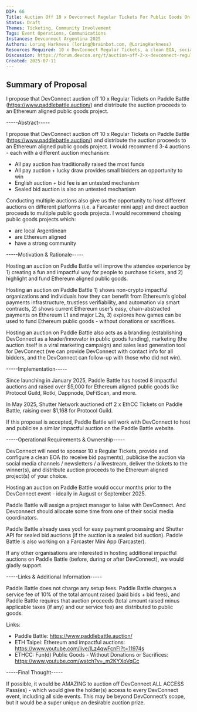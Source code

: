 ```yaml
---
DIP: 66
Title: Auction Off 10 x Devconnect Regular Tickets For Public Goods On Paddle Battle
Status: Draft
Themes: Ticketing, Community Involvement
Tags: Event Operations, Communications
Instances: Devconnect Argentina 2025
Authors: Loring Harkness (loring@brainbot.com, @LoringHarkness)
Resources Required: 10 x DevConnect Regular Tickets, a clean EOA, social media / newsletter / livestream support
Discussion: https://forum.devcon.org/t/auction-off-2-x-devconnect-regular-tickets-for-public-goods-on-paddle-battle/7607/1
Created: 2025-07-11
---
```


## Summary of Proposal

I propose that DevConnect auction off 10 x Regular Tickets on Paddle Battle (https://www.paddlebattle.auction/) and distribute the auction proceeds to an Ethereum aligned public goods project.

-----Abstract-----

I propose that DevConnect auction off 10 x Regular Tickets on Paddle Battle (https://www.paddlebattle.auction/) and distribute the auction proceeds to an Ethereum aligned public goods project.
I would recommend 3-4 auctions - each with a different auction mechanism:
- All pay auction has traditionally raised the most funds
- All pay auction + lucky draw provides small bidders an opportunity to win
- English auction + bid fee is an untested mechanism
- Sealed bid auction is also an untested mechanism

Conducting multiple auctions also give us the opportunity to host different auctions on different platforms (i.e. a Farcaster mini app) and direct auction proceeds to multiple public goods projects.
I would recommend chosing public goods projects which:
- are local Argentinean
- are Ethereum aligned
- have a strong community

-----Motivation & Rationale-----

Hosting an auction on Paddle Battle will improve the attendee experience by 1) creating a fun and impactful way for people to purchase tickets, and 2) highlight and fund Ethereum aligned public goods.

Hosting an auction on Paddle Battle 1) shows non-crypto impactful organizations and individuals how they can benefit from Ethereum’s global payments infrastructure, trustless verifiability, and automation via smart contracts, 2) shows current Ethereum user’s easy, chain-abstracted payments on Ethereum L1 and major L2s, 3) explores how games can be used to fund Ethereum public goods - without donations or sacrifices.

Hosting an auction on Paddle Battle also acts as a branding (establishing DevConnect as a leader/innovator in public goods funding), marketing (the auction itself is a viral marketing campaign) and sales lead generation tool for DevConnect (we can provide DevConnect with contact info for all bidders, and the DevConnect can follow-up with those who did not win).

-----Implementation-----

Since launching in January 2025, Paddle Battle has hosted 8 impactful auctions and raised over $5,000 for Ethereum aligned public goods like Protocol Guild, Rotki, Dappnode, DeFiScan, and more.

In May 2025, Shutter Network auctioned off 2 x EthCC Tickets on Paddle Battle, raising over $1,168 for Protocol Guild.

If this proposal is accepted, Paddle Battle will work with DevConnect to host and publicise a similar impactful auction on the Paddle Battle website.

-----Operational Requirements & Ownership-----

DevConnect will need to sponsor 10 x Regular Tickets, provide and configure a clean EOA (to receive bid payments), publicise the auction via social media channels / newsletters / a livestream, deliver the tickets to the winner(s), and distribute auction proceeds to the Ethereum aligned project(s) of your choice.

Hosting an auction on Paddle Battle would occur months prior to the DevConnect event - ideally in August or September 2025.

Paddle Battle will assign a project manager to liaise with DevConnect. And Devconnect should allocate some time from one of their social media coordinators.

Paddle Battle already uses yodl for easy payment processing and Shutter API for sealed bid auctions (if the auction is a sealed bid auction). Paddle Battle is also working on a Farcaster Mini App (Farcaster).

If any other organisations are interested in hosting additional impactful auctions on Paddle Battle (before, during or after DevConnect), we would gladly support.

-----Links & Additional Information-----

Paddle Battle does not charge any setup fees. Paddle Battle charges a service fee of 10% of the total amount raised (paid bids + bid fees), and Paddle Battle requires that auction proceeds (total amount raised minus applicable taxes (if any) and our service fee) are distributed to public goods.

Links:
- Paddle Battle: https://www.paddlebattle.auction/
- ETH Taipei: Ethereum and impactful auctions: https://www.youtube.com/live/ILz4qwFcnFI?t=11974s
- ETHCC: Fun(d) Public Goods - Without Donations or Sacrifices: https://www.youtube.com/watch?v=_m2KYXoVqCc

-----Final Thought-----

If possible, it would be AMAZING to auction off DevConnect ALL ACCESS Pass(es) - which would give the holder(s) access to every DevConnect event, including all side events. This may be beyond DevConnect’s scope, but it would be a super unique an desirable auction prize.

